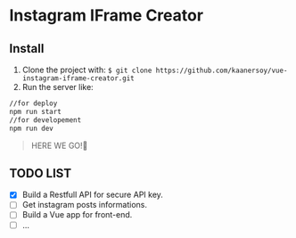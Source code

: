 # Instagram IFrame Creator

## Install

1. Clone the project with: `$ git clone https://github.com/kaanersoy/vue-instagram-iframe-creator.git`
2. Run the server like:
```bash
//for deploy
npm run start 
//for developement
npm run dev
```
> HERE WE GO!🤘

## TODO LIST
 - [x] Build a Restfull API for secure API key.
 - [ ] Get instagram posts informations.
 - [ ] Build a Vue app for front-end.
 - [ ]  ... 